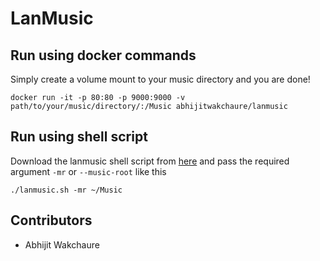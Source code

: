 # LanMusic

## Run using docker commands
Simply create a volume mount to your music directory and you are done!

```docker run -it -p 80:80 -p 9000:9000 -v path/to/your/music/directory/:/Music abhijitwakchaure/lanmusic```

## Run using shell script
Download the lanmusic shell script from [here](https://raw.githubusercontent.com/abhijitWakchaure/LanMusic/master/lanmusic.sh) and pass the required argument `-mr` or `--music-root` like this

```./lanmusic.sh -mr ~/Music```


## Contributors
* Abhijit Wakchaure